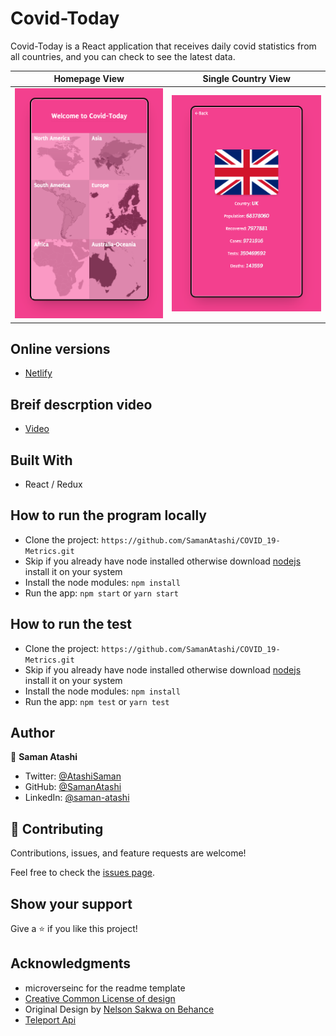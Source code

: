 # Covid-Today
Covid-Today is a React application that receives daily covid statistics from all countries, and you can check to see the latest data.

Homepage View                                  |  Single Country View                              |
:------------------------------------------------:|:-----------------------------------------------:
![](./src/Assets/Screenshot1.png)                 |  ![](./src/Assets/Screenshot2.png)             | 

## Online versions
- [Netlify](https://covidtoday.netlify.app/)

## Breif descrption video
- [Video](https://drive.google.com/file/d/197a2i7Q4jMp6KXDPFSomVKYueukGqw1L/view?usp=sharing)

## Built With

- React / Redux

## How to run the program locally
- Clone the project: ```https://github.com/SamanAtashi/COVID_19-Metrics.git```
- Skip if you already have node installed otherwise download [nodejs](https://nodejs.org/en/download/) install it on your system
- Install the node modules: ```npm install```
- Run the app: ```npm start``` or ```yarn start```

## How to run the test
- Clone the project: ```https://github.com/SamanAtashi/COVID_19-Metrics.git```
- Skip if you already have node installed otherwise download [nodejs](https://nodejs.org/en/download/) install it on your system
- Install the node modules: ```npm install```
- Run the app: ```npm test``` or ```yarn test```

## Author

👤 **Saman Atashi**

- Twitter: [@AtashiSaman](https://twitter.com/AtashiSaman)
- GitHub: [@SamanAtashi](https://github.com/SamanAtashi)
- LinkedIn: [@saman-atashi](https://www.linkedin.com/in/saman-atashi/)


## 🤝 Contributing

Contributions, issues, and feature requests are welcome!

Feel free to check the [issues page](../../issues/).

## Show your support

Give a ⭐️ if you like this project!

## Acknowledgments
- microverseinc for the readme template
- [Creative Common License of design](https://creativecommons.org/licenses/by-nc/4.0/)
- Original Design by [Nelson Sakwa on Behance](https://www.behance.net/sakwadesignstudio)
- [Teleport Api](https://teleport.org/)